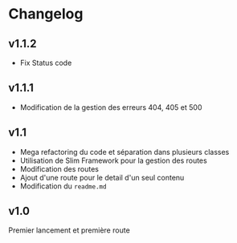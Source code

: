 # Changelog

## v1.1.2

- Fix Status code

## v1.1.1

- Modification de la gestion des erreurs 404, 405 et 500

## v1.1

- Mega refactoring du code et séparation dans plusieurs classes
- Utilisation de Slim Framework pour la gestion des routes
- Modification des routes
- Ajout d'une route pour le detail d'un seul contenu
- Modification du `readme.md`

## v1.0

Premier lancement et première route